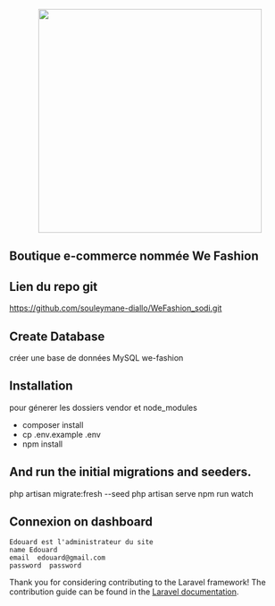 <p align="center"><a href="https://laravel.com" target="_blank"><img src="https://raw.githubusercontent.com/laravel/art/master/logo-lockup/5%20SVG/2%20CMYK/1%20Full%20Color/laravel-logolockup-cmyk-red.svg" width="400"></a></p>



## Boutique e-commerce nommée We Fashion

## Lien du repo git 
https://github.com/souleymane-diallo/WeFashion_sodi.git

## Create Database
créer une base de données MySQL
we-fashion

## Installation
pour génerer les dossiers vendor et node_modules
- composer install
- cp .env.example .env
- npm install 


## And run the initial migrations and seeders.
php artisan migrate:fresh --seed
php artisan serve
npm run watch

## Connexion on dashboard
    Edouard est l'administrateur du site
    name Edouard
    email  edouard@gmail.com
    password  password

Thank you for considering contributing to the Laravel framework! The contribution guide can be found in the [Laravel documentation](https://laravel.com/docs/contributions).
